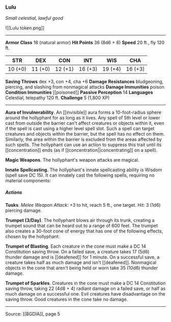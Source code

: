 ### Lulu
_Small celestial, lawful good_

![[Lulu token.png]]


---

**Armor Class** 18 (natural armor)
**Hit Points** 36 (8d6 + 8)
**Speed** 20 ft., fly 120 ft.

| STR     | DEX     | CON     | INT     | WIS     | CHA     |
|---------|---------|---------|---------|---------|---------|
| 10 (+0) | 11 (+0) | 12 (+1) | 16 (+3) | 19 (+4) | 16 (+3) |

**Saving Throws** dex +3, con +4, cha +6
**Damage Resistances** bludgeoning, piercing, and slashing from nonmagical attacks
**Damage Immunities** poison
**Condition Immunities** [[poisoned]]
**Passive Perception** 14
**Languages** Celestial, telepathy 120 ft.
**Challenge** 5 (1,800 XP)

---

**Aura of Invulnerability**. An [[invisible]] aura forms a 10-foot-radius sphere around the hollyphant for as long as it lives. Any spell of 5th level or lower cast from outside the barrier can't affect creatures or objects within it, even if the spell is cast using a higher level spell slot. Such a spell can target creatures and objects within the barrier, but the spell has no effect on them. Similarly, the area within the barrier is excluded from the areas affected by such spells. The hollyphant can use an action to suppress this trait until its [[concentration]] ends (as if [[concentration||concentrating]] on a spell).

**Magic Weapons**. The hollyphant's weapon attacks are magical.

**Innate Spellcasting.** The hollyphant's innate spellcasting ability is Wisdom (spell save DC 15). It can innately cast the following spells, requiring no material components:

##### Actions
**Tusks**. _Melee Weapon Attack:_ +3 to hit, reach 5 ft., one target. Hit: 3 (1d6) piercing damage.

**Trumpet (3/Day)**. The hollyphant blows air through its trunk, creating a trumpet sound that can be heard out to a range of 600 feet. The trumpet also creates a 30-foot cone of energy that has one of the following effects, chosen by the hollyphant:

**Trumpet of Blasting**. Each creature in the cone must make a DC 14 Constitution saving throw. On a failed save, a creature takes 17 (5d6) thunder damage and is [[deafened]] for 1 minute. On a successful save, a creature takes half as much damage and isn't [[deafened]]. Nonmagical objects in the cone that aren't being held or worn take 35 (10d6) thunder damage.

**Trumpet of Sparkles**. Creatures in the cone must make a DC 14 Constitution saving throw, taking 22 (4d8 + 4) radiant damage on a failed save, or half as much damage on a successful one. Evil creatures have disadvantage on the saving throw. Good creatures in the cone take no damage.


---

Source: [[BGDIA]], page 5